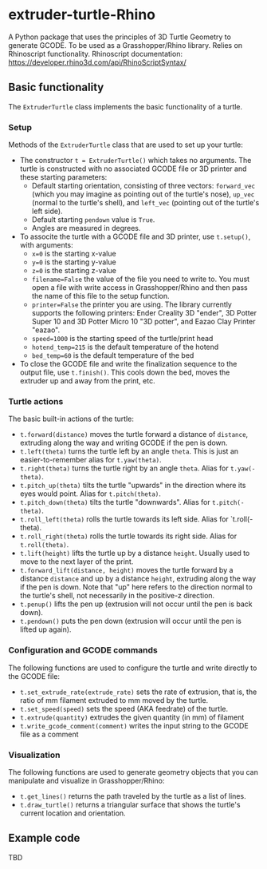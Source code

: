 # extruder-turtle-Rhino

A Python package that uses the principles of 3D Turtle Geometry to generate GCODE. 
To be used as a Grasshopper/Rhino library. Relies on Rhinoscript functionality. 
Rhinoscript documentation: https://developer.rhino3d.com/api/RhinoScriptSyntax/

## Basic functionality

The `ExtruderTurtle` class implements the basic functionality of a turtle.

### Setup

Methods of the `ExtruderTurtle` class that are used to set up your turtle:

- The constructor `t = ExtruderTurtle()` which takes no arguments. The turtle is constructed with no associated
GCODE file or 3D printer and these starting parameters:
    - Default starting orientation, consisting of three vectors: `forward_vec` (which you may imagine as pointing out of the turtle's nose), `up_vec` (normal to the turtle's shell), and `left_vec` (pointing out of the turtle's left side).
    - Default starting `pendown` value is `True`.
    - Angles are measured in degrees.
- To associte the turtle with a GCODE file and 3D printer, use `t.setup()`, with arguments:
    - `x=0` is the starting x-value
    - `y=0` is the starting y-value
    - `z=0` is the starting z-value
    - `filename=False` the value of the file you need to write to. You must open a file with write access in Grasshopper/Rhino and then pass the name of this file to the setup function.
    - `printer=False` the printer you are using. The library currently supports the following printers: Ender Creality 3D "ender", 3D Potter Super 10 and 3D Potter Micro 10 "3D potter", and Eazao Clay Printer "eazao".
    - `speed=1000` is the starting speed of the turtle/print head
    - `hotend_temp=215` is the default temperature of the hotend
    - `bed_temp=60` is the default temperature of the bed
- To close the GCODE file and write the finalization sequence to the output file, use `t.finish()`. This cools down the bed, moves the extruder up and away from the print, etc.

### Turtle actions

The basic built-in actions of the turtle:

- `t.forward(distance)` moves the turtle forward a distance of `distance`, extruding along the way and writing GCODE if the pen is down.
- `t.left(theta)` turns the turtle left by an angle `theta`. This is just an easier-to-remember alias for `t.yaw(theta)`.
- `t.right(theta)` turns the turtle right by an angle `theta`. Alias for `t.yaw(-theta)`.
- `t.pitch_up(theta)` tilts the turtle "upwards" in the direction where its eyes would point. Alias for `t.pitch(theta)`.
- `t.pitch_down(theta)` tilts the turtle "downwards". Alias for `t.pitch(-theta)`.
- `t.roll_left(theta)` rolls the turtle towards its left side. Alias for `t.roll(-theta).
- `t.roll_right(theta)` rolls the turtle towards its right side. Alias for `t.roll(theta)`.
- `t.lift(height)` lifts the turtle up by a distance `height`. Usually used to move to the next layer of the print.
- `t.forward_lift(distance, height)` moves the turtle forward by a distance `distance` and up by a distance `height`, extruding along the way if the pen is down. Note that "up" here refers to the direction normal to the turtle's shell, not necessarily in the positive-z direction.
- `t.penup()` lifts the pen up (extrusion will not occur until the pen is back down).
- `t.pendown()` puts the pen down (extrusion will occur until the pen is lifted up again).

### Configuration and GCODE commands

The following functions are used to configure the turtle and write directly to the GCODE file:

- `t.set_extrude_rate(extrude_rate)` sets the rate of extrusion, that is, the ratio of mm filament extruded to mm moved by the turtle.
- `t.set_speed(speed)` sets the speed (AKA feedrate) of the turtle.
- `t.extrude(quantity)` extrudes the given quantity (in mm) of filament
- `t.write_gcode_comment(comment)` writes the input string to the GCODE file as a comment

### Visualization

The following functions are used to generate geometry objects that you can manipulate and visualize in Grasshopper/Rhino:

- `t.get_lines()` returns the path traveled by the turtle as a list of lines.
- `t.draw_turtle()` returns a triangular surface that shows the turtle's current location and orientation.


## Example code

TBD
